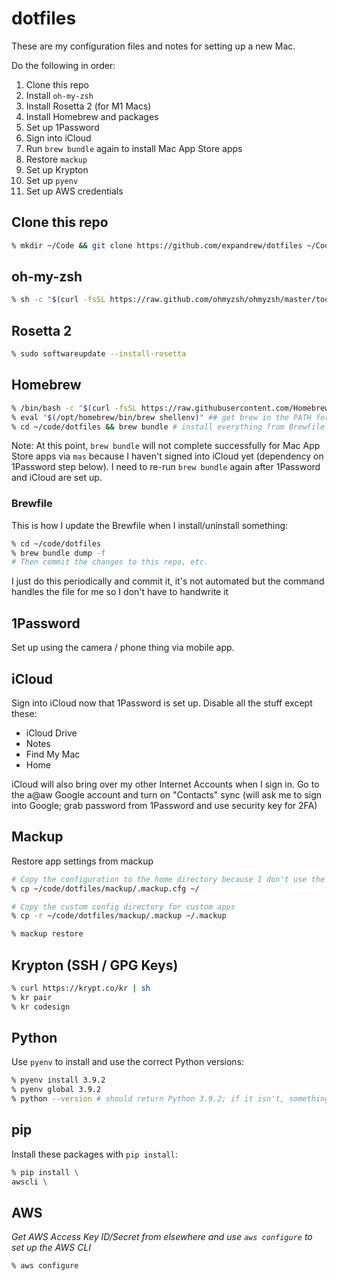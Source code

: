 # dotfiles

These are my configuration files and notes for setting up a new Mac.

Do the following in order:

1. Clone this repo
1. Install `oh-my-zsh`
1. Install Rosetta 2 (for M1 Macs)
1. Install Homebrew and packages
1. Set up 1Password
1. Sign into iCloud
1. Run `brew bundle` again to install Mac App Store apps
1. Restore `mackup`
1. Set up Krypton
1. Set up `pyenv`
1. Set up AWS credentials

## Clone this repo

```zsh
% mkdir ~/Code && git clone https://github.com/expandrew/dotfiles ~/Code/dotfiles
```

## oh-my-zsh

```zsh
% sh -c "$(curl -fsSL https://raw.github.com/ohmyzsh/ohmyzsh/master/tools/install.sh)"
```

## Rosetta 2

```zsh
% sudo softwareupdate --install-rosetta
```

## Homebrew

```zsh
% /bin/bash -c "$(curl -fsSL https://raw.githubusercontent.com/Homebrew/install/master/install.sh)"
% eval "$(/opt/homebrew/bin/brew shellenv)" ## get brew in the PATH for now (will be actually added when Mackup is restored)
% cd ~/code/dotfiles && brew bundle # install everything from Brewfile
```

Note: At this point, `brew bundle` will not complete successfully for Mac App Store apps via `mas` because I haven't signed into iCloud yet (dependency on 1Password step below). I need to re-run `brew bundle` again after 1Password and iCloud are set up.

### Brewfile

This is how I update the Brewfile when I install/uninstall something:

```zsh
% cd ~/code/dotfiles
% brew bundle dump -f
# Then commit the changes to this repo, etc.
```

I just do this periodically and commit it, it's not automated but the command handles the file for me so I don't have to handwrite it

## 1Password

Set up using the camera / phone thing via mobile app.

## iCloud

Sign into iCloud now that 1Password is set up. Disable all the stuff except these:

- iCloud Drive
- Notes
- Find My Mac
- Home

iCloud will also bring over my other Internet Accounts when I sign in. Go to the a@aw Google account and turn on "Contacts" sync (will ask me to sign into Google; grab password from 1Password and use security key for 2FA)

## Mackup

Restore app settings from mackup

```zsh
# Copy the configuration to the home directory because I don't use the default
% cp ~/code/dotfiles/mackup/.mackup.cfg ~/

# Copy the custom config directory for custom apps
% cp -r ~/code/dotfiles/mackup/.mackup ~/.mackup

% mackup restore
```

## Krypton (SSH / GPG Keys)

```zsh
% curl https://krypt.co/kr | sh
% kr pair
% kr codesign
```

## Python

Use `pyenv` to install and use the correct Python versions:

```zsh
% pyenv install 3.9.2
% pyenv global 3.9.2
% python --version # should return Python 3.9.2; if it isn't, something is wrong
```

## pip

Install these packages with `pip install`:

```zsh
% pip install \
awscli \
```

## AWS

_Get AWS Access Key ID/Secret from elsewhere and use `aws configure` to set up the AWS CLI_

```zsh
% aws configure
```
